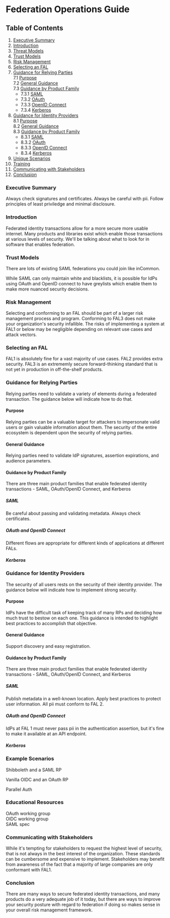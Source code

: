 # Federation Operations Guide

## Table of Contents

1. [Executive Summary](#executive-summary)
1. [Introduction](#introduction)  
1. [Threat Models](#threat-models)
1. [Trust Models](#trust-models)
1. [Risk Management](#risk-management)
1. [Selecting an FAL](#selecting-an-fal)  
1. [Guidance for Relying Parties](#guidance-for-relying-parties)  
 7.1 [Purpose](#purpose)  
 7.2 [General Guidance](#general-guidance)  
 7.3 [Guidance by Product Family](#guidance-by-product-family)  
     * 7.3.1 [SAML](#saml)  
     * 7.3.2 [OAuth](#oauth) 
     * 7.3.3 [OpenID Connect](#openid-connect)
     * 7.3.4 [Kerberos](#kerberos)
1. [Guidance for Identity Providers](#guidance-for-identity-providers)  
 8.1 [Purpose](#purpose-1)  
 8.2 [General Guidance](#general-guidance-1)  
 8.3 [Guidance by Product Family](#guidance-by-product-family-1)  
     * 8.3.1 [SAML](#saml-1)  
     * 8.3.2 [OAuth](#oauth-1) 
     * 8.3.3 [OpenID Connect](#openid-connect-1)
     * 8.3.4 [Kerberos](#kerberos-1)
1. [Unique Scenarios](#unique-scenarios)
1. [Training](#training)
1. [Communicating with Stakeholders](#communicating-with-stakeholders)
1. [Conclusion](#conclusion)

### Executive Summary

Always check signatures and certificates. Always be careful with pii. Follow principles of least priviledge and minimal disclosure.

### Introduction

Federated identity transactions allow for a more secure more usable internet. Many products and libraries exist which enable those transactions at various levels of security. We'll be talking about what to look for in software that enables federation.

### Trust Models

There are lots of existing SAML federations you could join like inCommon.

While SAML can only maintain white and blacklists, it is possible for IdPs using OAuth and OpenID connect to have greylists which enable them to make more nuanced security decisions.

### Risk Management

Selecting and conforming to an FAL should be part of a larger risk management process and program. Conforming to FAL3 does not make your organization's security infallible. The risks of implementing a system at FAL1 or below may be negligible depending on relevant use cases and attack vectors.

### Selecting an FAL

FAL1 is absolutely fine for a vast majority of use cases. FAL2 provides extra security. FAL3 is an extrememly secure forward-thinking standard that is not yet in production in off-the-shelf products.

### Guidance for Relying Parties

Relying parties need to validate a variety of elements during a federated transaction. The guidance below will indicate how to do that.

#### Purpose

Relying parties can be a valuable target for attackers to impersonate valid users or gain valuable information about them. The security of the entire ecosystem is dependent upon the security of relying parties.

#### General Guidance

Relying parties need to validate IdP signatures, assertion expirations, and audience parameters.

#### Guidance by Product Family

There are three main product families that enable federated identity transactions - SAML, OAuth/OpenID Connect, and Kerberos

##### SAML

Be careful about passing and validating metadata. Always check certificates.

##### OAuth and OpenID Connect

Different flows are appropriate for different kinds of applications at different FALs.

##### Kerberos

### Guidance for Identity Providers

The security of all users rests on the security of their identity provider. The guidance below will indicate how to implement strong security.

#### Purpose

IdPs have the difficult task of keeping track of many RPs and deciding how much trust to bestow on each one. This guidance is intended to highlight best practices to accomplish that objective.

#### General Guidance

Support discovery and easy registration.

#### Guidance by Product Family

There are three main product families that enable federated identity transactions - SAML, OAuth/OpenID Connect, and Kerberos

##### SAML

Publish metadata in a well-known location. Apply best practices to protect user information. All pii must conform to FAL 2.

##### OAuth and OpenID Connect

IdPs at FAL 1 must never pass pii in the authentication assertion, but it's fine to make it available at an API endpoint.

##### Kerberos

### Example Scenarios

Shibboleth and a SAML RP

Vanilla OIDC and an OAuth RP

Parallel Auth

### Educational Resources

OAuth working group  
OIDC working group  
SAML spec

### Communicating with Stakeholders

While it's tempting for stakeholders to request the highest level of security, that is not always in the best interest of the organization. These standards can be cumbersome and expensive to implement. Stakeholders may benefit from awareness of the fact that a majority of large companies are only conformant with FAL1.

### Conclusion

There are many ways to secure federated identity transactions, and many products do a very adequate job of it today, but there are ways to improve your security posture with regard to federation if doing so makes sense in your overall risk management framework.